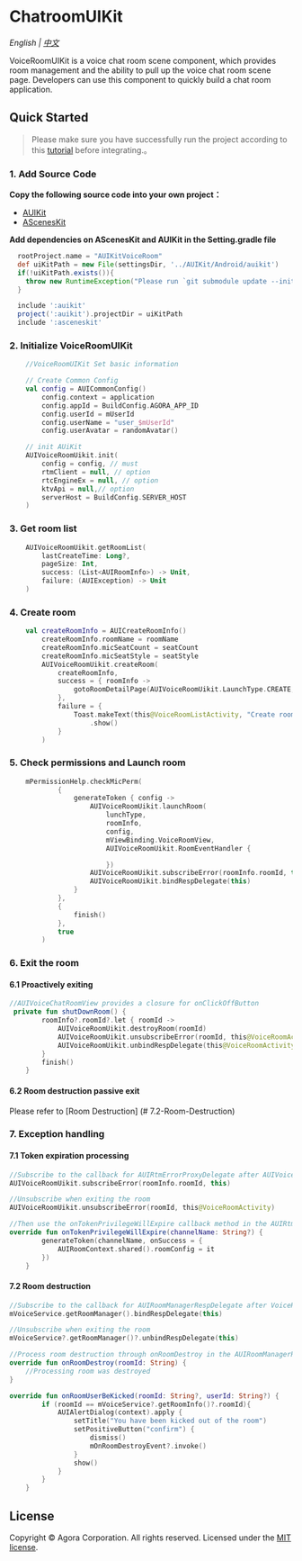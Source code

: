 # ChatroomUIKit

*English | [中文](ChatroomUIKit_zh.md)*

VoiceRoomUIKit is a voice chat room scene component, which provides room management and the ability to pull up the voice chat room scene page. Developers can use this component to quickly build a chat room application.


## Quick Started
> Please make sure you have successfully run the project according to this [tutorial](../Example/AUIKitVoiceRoom/README.md) before integrating.。

### 1. Add Source Code

**Copy the following source code into your own project：**

- [AUIKit](../AUIKit)
- [AScenesKit](../AScenesKit)

**Add dependencies on AScenesKit and AUIKit in the Setting.gradle file**

```gradle
  rootProject.name = "AUIKitVoiceRoom"
  def uiKitPath = new File(settingsDir, '../AUIKit/Android/auikit')
  if(!uiKitPath.exists()){
    throw new RuntimeException("Please run `git submodule update --init` in AUIKitVoiceRoom root direction.")
  }

  include ':auikit'
  project(':auikit').projectDir = uiKitPath
  include ':asceneskit'
```


### 2. Initialize VoiceRoomUIKit
```kotlin
    //VoiceRoomUIKit Set basic information

    // Create Common Config
    val config = AUICommonConfig()
        config.context = application
        config.appId = BuildConfig.AGORA_APP_ID
        config.userId = mUserId
        config.userName = "user_$mUserId"
        config.userAvatar = randomAvatar()

    // init AUiKit
    AUIVoiceRoomUikit.init(
        config = config, // must
        rtmClient = null, // option
        rtcEngineEx = null, // option
        ktvApi = null,// option
        serverHost = BuildConfig.SERVER_HOST
    )
```

### 3. Get room list
```kotlin
    AUIVoiceRoomUikit.getRoomList(
        lastCreateTime: Long?,
        pageSize: Int,
        success: (List<AUIRoomInfo>) -> Unit,
        failure: (AUIException) -> Unit
    )
```

### 4. Create room
```kotlin
    val createRoomInfo = AUICreateRoomInfo()
        createRoomInfo.roomName = roomName
        createRoomInfo.micSeatCount = seatCount
        createRoomInfo.micSeatStyle = seatStyle
        AUIVoiceRoomUikit.createRoom(
            createRoomInfo,
            success = { roomInfo ->
                gotoRoomDetailPage(AUIVoiceRoomUikit.LaunchType.CREATE,roomInfo)
            },
            failure = {
                Toast.makeText(this@VoiceRoomListActivity, "Create room failed!", Toast.LENGTH_SHORT)
                    .show()
            }
        )
```

### 5. Check permissions and Launch room
```kotlin
    mPermissionHelp.checkMicPerm(
            {
                generateToken { config ->
                    AUIVoiceRoomUikit.launchRoom(
                        lunchType,
                        roomInfo,
                        config,
                        mViewBinding.VoiceRoomView,
                        AUIVoiceRoomUikit.RoomEventHandler {

                        })
                    AUIVoiceRoomUikit.subscribeError(roomInfo.roomId, this)
                    AUIVoiceRoomUikit.bindRespDelegate(this)
                }
            },
            {
                finish()
            },
            true
        )
```

### 6. Exit the room
#### 6.1 Proactively exiting
```kotlin
//AUIVoiceChatRoomView provides a closure for onClickOffButton
 private fun shutDownRoom() {
        roomInfo?.roomId?.let { roomId ->
            AUIVoiceRoomUikit.destroyRoom(roomId)
            AUIVoiceRoomUikit.unsubscribeError(roomId, this@VoiceRoomActivity)
            AUIVoiceRoomUikit.unbindRespDelegate(this@VoiceRoomActivity)
        }
        finish()
    }
```

#### 6.2 Room destruction passive exit
Please refer to [Room Destruction] (# 7.2-Room-Destruction)


### 7. Exception handling
#### 7.1 Token expiration processing
```kotlin
//Subscribe to the callback for AUIRtmErrorProxyDelegate after AUIVoiceRoomUikit.subscribeError
AUIVoiceRoomUikit.subscribeError(roomInfo.roomId, this)

//Unsubscribe when exiting the room
AUIVoiceRoomUikit.unsubscribeError(roomId, this@VoiceRoomActivity)

//Then use the onTokenPrivilegeWillExpire callback method in the AUIRtmErrorProxyDelegate callback to renew all tokens
override fun onTokenPrivilegeWillExpire(channelName: String?) {
        generateToken(channelName, onSuccess = {
            AUIRoomContext.shared().roomConfig = it
        })
    }
```

#### 7.2 Room destruction
```kotlin
//Subscribe to the callback for AUIRoomManagerRespDelegate after VoiceRoomUIKit. shared. launchRoom
mVoiceService.getRoomManager().bindRespDelegate(this)

//Unsubscribe when exiting the room
mVoiceService?.getRoomManager()?.unbindRespDelegate(this)

//Process room destruction through onRoomDestroy in the AUIRoomManagerRespDelegate callback method
override fun onRoomDestroy(roomId: String) {
    //Processing room was destroyed
}

override fun onRoomUserBeKicked(roomId: String?, userId: String?) {
        if (roomId == mVoiceService?.getRoomInfo()?.roomId){
            AUIAlertDialog(context).apply {
                setTitle("You have been kicked out of the room")
                setPositiveButton("confirm") {
                    dismiss()
                    mOnRoomDestroyEvent?.invoke()
                }
                show()
            }
        }
    }
```

## License
Copyright © Agora Corporation. All rights reserved.
Licensed under the [MIT license](../LICENSE).

